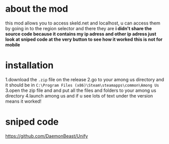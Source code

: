# about the mod
this mod allows you to access skeld.net and localhost, u can access them by going in to the region selector and there they are
**i didn't share the source code because it contains my ip adress and other ip adress just look at sniped code at the very button to see how it worked**
**this is not for mobile**

# installation
1.download the ```.zip``` file on the release
2.go to your among us directory and it should be in ```C:\Program Files (x86)\Steam\steamapps\common\Among Us```
3.open the zip file and and put all the files and folders to your among us directory
4.launch among us and if u see lots of text under the version means it worked!

# sniped code

https://github.com/DaemonBeast/Unify

